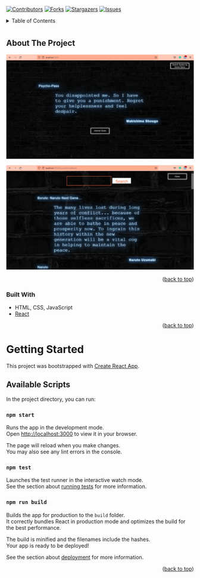 <div id="top"></div>

[![Contributors][contributors-shield]][contributors-url]
[![Forks][forks-shield]][forks-url]
[![Stargazers][stars-shield]][stars-url]
[![Issues][issues-shield]][issues-url]

<!-- TABLE OF CONTENTS -->
<details>
  <summary>Table of Contents</summary>
  <ol>
    <li>
      <a href="#about-the-project">About The Project</a>
      <ul>
        <li><a href="#built-with">Built With</a></li>
      </ul>
    </li>
    <li>
      <a href="#getting-started">Getting Started</a>
    </li>
  </ol>
</details>

#

<!-- ABOUT THE PROJECT -->
## About The Project

[![Landing Page Screen Shot][landing-screenshot]](https://github.com/KDTEC/Animex)

[![Search Screen Shot][search-screenshot]](https://github.com/KDTEC/Animex)

<p align="right">(<a href="#top">back to top</a>)</p>

### Built With

* HTML, CSS, JavaScript
* [React](https://reactjs.org/)


<p align="right">(<a href="#top">back to top</a>)</p>

#


# Getting Started

This project was bootstrapped with [Create React App](https://github.com/facebook/create-react-app).

## Available Scripts

In the project directory, you can run:

### `npm start`

Runs the app in the development mode.\
Open [http://localhost:3000](http://localhost:3000) to view it in your browser.

The page will reload when you make changes.\
You may also see any lint errors in the console.

### `npm test`

Launches the test runner in the interactive watch mode.\
See the section about [running tests](https://facebook.github.io/create-react-app/docs/running-tests) for more information.

### `npm run build`

Builds the app for production to the `build` folder.\
It correctly bundles React in production mode and optimizes the build for the best performance.

The build is minified and the filenames include the hashes.\
Your app is ready to be deployed!

See the section about [deployment](https://facebook.github.io/create-react-app/docs/deployment) for more information.

<p align="right">(<a href="#top">back to top</a>)</p>

#

<!-- MARKDOWN LINKS & IMAGES -->
<!-- https://www.markdownguide.org/basic-syntax/#reference-style-links -->
[contributors-shield]: https://img.shields.io/github/contributors/KDTEC/Animex.svg?style=for-the-badge
[contributors-url]: https://github.com/KDTEC/Animex/graphs/contributors
[forks-shield]: https://img.shields.io/github/forks/KDTEC/Animex.svg?style=for-the-badge
[forks-url]: https://github.com/KDTEC/Animex/network/members
[stars-shield]: https://img.shields.io/github/stars/KDTEC/Animex.svg?style=for-the-badge
[stars-url]: https://github.com/KDTEC/Animex/stargazers
[issues-shield]: https://img.shields.io/github/issues/KDTEC/Animex.svg?style=for-the-badge
[issues-url]: https://github.com/KDTEC/Animex/issues
[search-screenshot]: screenshots/search.PNG
[landing-screenshot]: screenshots/landing.PNG

